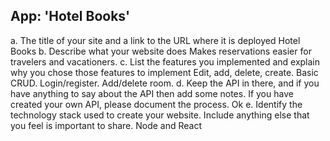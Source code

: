 ## App: 'Hotel Books'

a. The title of your site and a link to the URL where it is deployed 
		Hotel Books
b. Describe what your website does 
    Makes reservations easier for travelers and vacationers.
c. List the features you implemented and explain why you chose those features to implement 
    Edit, add, delete, create. Basic CRUD. Login/register. Add/delete room.
d. Keep the API in there, and if you have anything to say about the API then add some notes. If you have created your own API, please document the process. 
	  Ok
e. Identify the technology stack used to create your website. Include anything else that you feel is important to share. 
    Node and React

